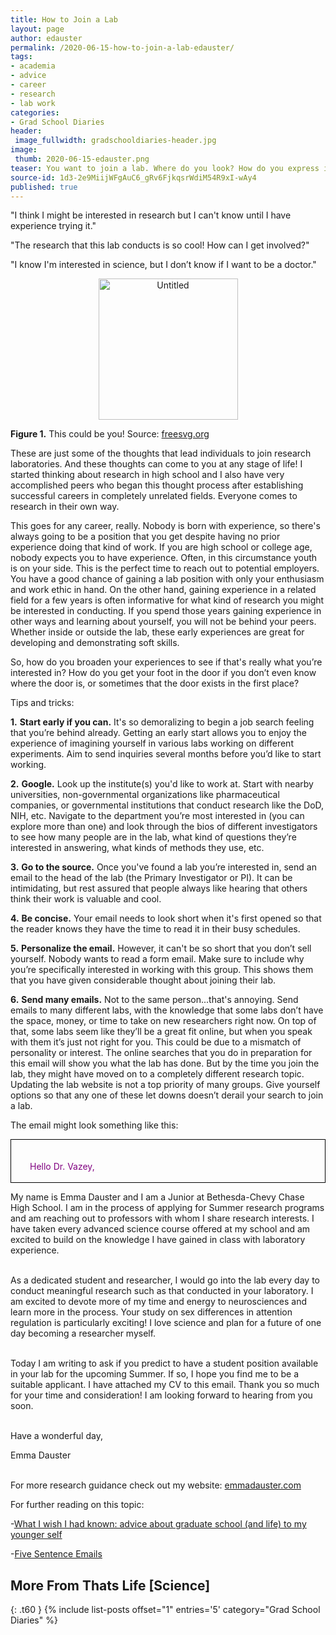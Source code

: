 ```yaml
---
title: How to Join a Lab
layout: page
author: edauster
permalink: /2020-06-15-how-to-join-a-lab-edauster/
tags:
- academia
- advice
- career
- research
- lab work
categories:
- Grad School Diaries
header:
 image_fullwidth: gradschooldiaries-header.jpg
image:
 thumb: 2020-06-15-edauster.png
teaser: You want to join a lab. Where do you look? How do you express interest? What do you say?
source-id: 1d3-2e9MiijWFgAuC6_gRv6FjkqsrWdiM54R9xI-wAy4
published: true
---
```


"I think I might be interested in research but I can't know until I have experience trying it."

"The research that this lab conducts is so cool! How can I get involved?"

"I know I'm interested in science, but I don’t know if I want to be a doctor."

<center><a data-flickr-embed="true" href="https://www.flickr.com/photos/139839751@N06/49860287982/in/dateposted-friend/" title="Untitled"><img src="https://live.staticflickr.com/65535/49860287982_d156ee91a8_o.png" width="223" height="226" alt="Untitled"></a><script async src="//embedr.flickr.com/assets/client-code.js" charset="utf-8"></script></center>

**Figure 1.** This could be you! Source: [freesvg.org](https://freesvg.org/)

These are just some of the thoughts that lead individuals to join research laboratories.  And these thoughts can come to you at any stage of life!  I started thinking about research in high school and I also have very accomplished peers who began this thought process after establishing successful careers in completely unrelated fields.  Everyone comes to research in their own way.

This goes for any career, really.  Nobody is born with experience, so there's always going to be a position that you get despite having no prior experience doing that kind of work.    If you are high school or college age, nobody expects you to have experience.  Often, in this circumstance youth is on your side.  This is the perfect time to reach out to potential employers.  You have a good chance of gaining a lab position with only your enthusiasm and work ethic in hand.  On the other hand, gaining experience in a related field for a few years is often informative for what kind of research you might be interested in conducting.  If you spend those years gaining experience in other ways and learning about yourself, you will not be behind your peers.  Whether inside or outside the lab, these early experiences are great for developing and demonstrating soft skills.

So, how do you broaden your experiences to see if that's really what you’re interested in?  How do you get your foot in the door if you don’t even know where the door is, or sometimes that the door exists in the first place?

Tips and tricks:

**1.**   **Start early if you can.**  It's so demoralizing to begin a job search feeling that you’re behind already.  Getting an early start allows you to enjoy the experience of imagining yourself in various labs working on different experiments.  Aim to send inquiries several months before you’d like to start working.

**2.**   **Google.**  Look up the institute(s) you'd like to work at.  Start with nearby universities, non-governmental organizations like pharmaceutical companies, or governmental institutions that conduct research like the DoD, NIH, etc.  Navigate to the department you’re most interested in (you can explore more than one) and look through the bios of different investigators to see how many people are in the lab, what kind of questions they’re interested in answering, what kinds of methods they use, etc.

**3.**   **Go to the source.**  Once you've found a lab you’re interested in, send an email to the head of the lab (the Primary Investigator or PI).  It can be intimidating, but rest assured that people always like hearing that others think their work is valuable and cool.

**4.**   **Be concise.**  Your email needs to look short when it's first opened so that the reader knows they have the time to read it in their busy schedules. 

**5.**   **Personalize the email.**  However, it can't be so short that you don’t sell yourself.  Nobody wants to read a form email.  Make sure to include why you’re specifically interested in working with this group.  This shows them that you have given considerable thought about joining their lab.

**6.**   **Send many emails.**  Not to the same person...that's annoying.  Send emails to many different labs, with the knowledge that some labs don’t have the space, money, or time to take on new researchers right now.  On top of that, some labs seem like they’ll be a great fit online, but when you speak with them it’s just not right for you.  This could be due to a mismatch of personality or interest.  The online searches that you do in preparation for this email will show you what the lab has done.  But by the time you join the lab, they might have moved on to a completely different research topic.  Updating the lab website is not a top priority of many groups.  Give yourself options so that any one of these let downs doesn’t derail your search to join a lab.

The email might look something like this:

<p style="color:purple;"><span style="padding-left: 30px; display:block; border: 1px solid black"><br><br>Hello Dr. Vazey,<br><br>

My name is Emma Dauster and I am a Junior at Bethesda-Chevy Chase High School.  I am in the process of applying for Summer research programs and am reaching out to professors with whom I share research interests.  I have taken every advanced science course offered at my school and am excited to build on the knowledge I have gained in class with laboratory experience. <br><br>

As a dedicated student and researcher, I would go into the lab every day to conduct meaningful research such as that conducted in your laboratory.  I am excited to devote more of my time and energy to neurosciences and learn more in the process.  Your study on sex differences in attention regulation is particularly exciting!  I love science and plan for a future of one day becoming a researcher myself.<br><br>

Today I am writing to ask if you predict to have a student position available in your lab for the upcoming Summer.  If so, I hope you find me to be a suitable applicant.  I have attached my CV to this email.  Thank you so much for your time and consideration!  I am looking forward to hearing from you soon.<br><br>

Have a wonderful day,<br>

Emma Dauster<br><br></span></p>

For more research guidance check out my website:  [emmadauster.com](https://emmadauster.com/)

For further reading on this topic:

-[What I wish I had known: advice about graduate school (and life) to my younger self](http://thatslifesci.com.s3-website-us-east-1.amazonaws.com/2017-10-16-What-I-Wish-I-Had-Known-LHancock/)

-[Five Sentence Emails](http://thatslifesci.com.s3-website-us-east-1.amazonaws.com/2016-05-26-Five-Sentence-Emails-EKuras/)

## More From Thats Life [Science]
{: .t60 }
{% include list-posts offset="1" entries='5' category="Grad School Diaries" %}
